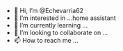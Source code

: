 - 👋 Hi, I’m @Echevarria62
- 👀 I’m interested in ...home assistant 
- 🌱 I’m currently learning ...
- 💞️ I’m looking to collaborate on ...
- 📫 How to reach me ...

<!---
Echevarria62/Echevarria62 is a ✨ special ✨ repository because its `README.md` (this file) appears on your GitHub profile.
You can click the Preview link to take a look at your changes.
--->
